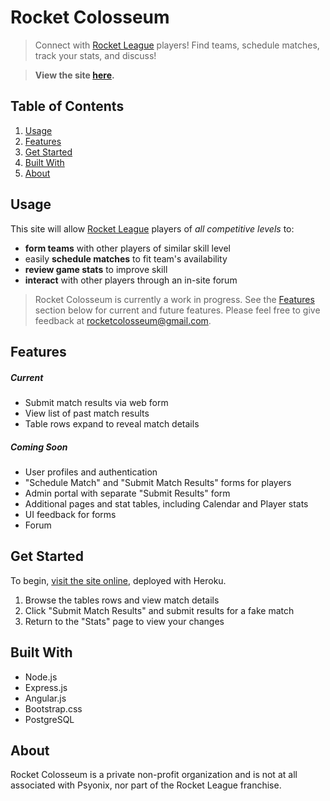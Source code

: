 # Rocket Colosseum
> Connect with [Rocket League](https://rocketleaguegame.com/ "Rocket League Official Site") players! Find teams, schedule matches, track your stats, and discuss!

> **View the site [here](https://rocky-anchorage-92746.herokuapp.com).**

<!-- toc -->
## Table of Contents
  1. [Usage](#usage)
  1. [Features](#features)
  1. [Get Started](#get-started)
  1. [Built With](#built-with)
  1. [About](#about)


<!-- toc stop -->
## Usage
This site will allow [Rocket League](https://rocketleaguegame.com/ "Rocket League Official Site") players of *all competitive levels* to:
- **form teams** with other players of similar skill level
- easily **schedule matches** to fit team's availability
- **review game stats** to improve skill
- **interact** with other players through an in-site forum

> Rocket Colosseum is currently a work in progress. See the [Features](#features) section below for current and future features. Please feel free to give feedback at rocketcolosseum@gmail.com.

## Features
##### Current
* Submit match results via web form
* View list of past match results
* Table rows expand to reveal match details

##### Coming Soon
* User profiles and authentication
* "Schedule Match" and "Submit Match Results" forms for players
* Admin portal with separate "Submit Results" form
* Additional pages and stat tables, including Calendar and Player stats
* UI feedback for forms
* Forum

## Get Started
To begin, [visit the site online](https://rocky-anchorage-92746.herokuapp.com), deployed with Heroku.
1. Browse the tables rows and view match details
1. Click "Submit Match Results" and submit results for a fake match
1. Return to the "Stats" page to view your changes

## Built With
- Node.js
- Express.js
- Angular.js
- Bootstrap.css
- PostgreSQL

## About
Rocket Colosseum is a private non-profit organization and is not at all associated with Psyonix, nor part of the Rocket League franchise.
